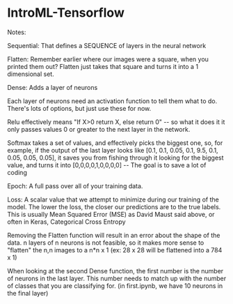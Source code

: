 # IntroML-Tensorflow

Notes:

Sequential: That defines a SEQUENCE of layers in the neural network

Flatten: Remember earlier where our images were a square, when you printed them out? Flatten just takes that square and turns it into a 1 dimensional set.

Dense: Adds a layer of neurons

Each layer of neurons need an activation function to tell them what to do. There's lots of options, but just use these for now.

Relu effectively means "If X>0 return X, else return 0" -- so what it does it it only passes values 0 or greater to the next layer in the network.

Softmax takes a set of values, and effectively picks the biggest one, so, for example, if the output of the last layer looks like [0.1, 0.1, 0.05, 0.1, 9.5, 0.1, 0.05, 0.05, 0.05], it saves you from fishing through it looking for the biggest value, and turns it into [0,0,0,0,1,0,0,0,0] -- The goal is to save a lot of coding

Epoch: A full pass over all of your training data.

Loss: A scalar value that we attempt to minimize during our training of the model. The lower the loss, the closer our predictions are to the true labels.
This is usually Mean Squared Error (MSE) as David Maust said above, or often in Keras, Categorical Cross Entropy

Removing the Flatten function will result in an error about the shape of the data. n layers of n neurons is not feasible, so it makes more sense to "flatten"
the n,n images to a n*n x 1 (ex: 28 x 28 will be flattened into a 784 x 1)

When looking at the second Dense function, the first number is the number of neurons in the last layer. This number needs to match up with the number of classes
that you are classifying for. (in first.ipynb, we have 10 neurons in the final layer)
